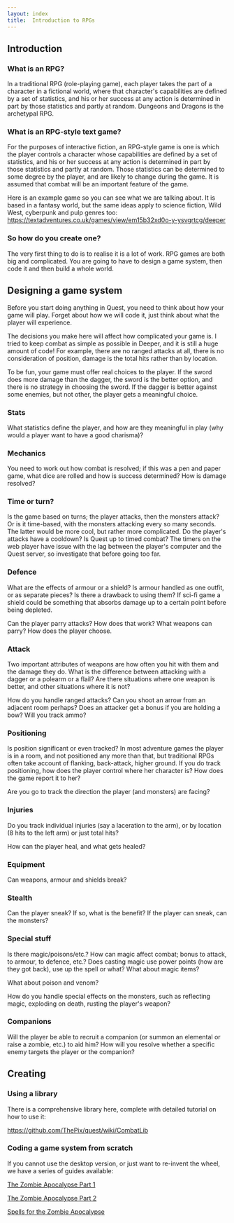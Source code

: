 ```yaml
---
layout: index
title:  Introduction to RPGs
---
```



Introduction
------------

### What is an RPG?

In a traditional RPG (role-playing game), each player takes the part of a character in a fictional world, where that character's capabilities are defined by a set of statistics, and his or her success at any action is determined in part by those statistics and partly at random. Dungeons and Dragons is the archetypal RPG.


### What is an RPG-style text game?

For the purposes of interactive fiction, an RPG-style game is one is which the player controls a character whose capabilities are defined by a set of statistics, and his or her success at any action is determined in part by those statistics and partly at random. Those statistics can be determined to some degree by the player, and are likely to change during the game. It is assumed that combat will be an important feature of the game.

Here is an example game so you can see what we are talking about. It is based in a fantasy world, but the same ideas apply to science fiction, Wild West, cyberpunk and pulp genres too:
https://textadventures.co.uk/games/view/em15b32xd0o-y-ysvgrtcg/deeper


### So how do you create one?

The very first thing to do is to realise it is a lot of work. RPG games are both big and complicated. You are going to have to design a game system, then code it and then build a whole world.


Designing a game system
-----------------------

Before you start doing anything in Quest, you need to think about how your game will play. Forget about how we will code it, just think about what the player will experience.

The decisions you make here will affect how complicated your game is. I tried to keep combat as simple as possible in Deeper, and it is still a huge amount of code! For example, there are no ranged attacks at all, there is no consideration of position, damage is the total hits rather than by location.

To be fun, your game must offer real choices to the player. If the sword does more damage than the dagger, the sword is the better option, and there is no strategy in choosing the sword. If the dagger is better against some enemies, but not other, the player gets a meaningful choice.

### Stats

What statistics define the player, and how are they meaningful in play (why would a player want to have a good charisma)?

### Mechanics

You need to work out how combat is resolved; if this was a pen and paper game, what dice are rolled and how is success determined? How is damage resolved?

### Time or turn?

Is the game based on turns; the player attacks, then the monsters attack? Or is it time-based, with the monsters attacking every so many seconds. The latter would be more cool, but rather more complicated. Do the player's attacks have a cooldown? Is Quest up to timed combat? The timers on the web player have issue with the lag between the player's computer and the Quest server, so investigate that before going too far.

### Defence

What are the effects of armour or a shield?  Is armour handled as one outfit, or as separate pieces? Is there a drawback to using them? If sci-fi game a shield could be something that absorbs damage up to a certain point before being depleted.

Can the player parry attacks? How does that work? What weapons can parry? How does the player choose.

### Attack

Two important attributes of weapons are how often you hit with them and the damage they do. What is the difference between attacking with a dagger or a polearm or a flail? Are there situations where one weapon is better, and other situations where it is not?

How do you handle ranged attacks? Can you shoot an arrow from an adjacent room perhaps? Does an attacker get a bonus if you are holding a bow? Will you track ammo?

### Positioning

Is position significant or even tracked? In most adventure games the player is in a room, and not positioned any more than that, but traditional RPGs often take account of flanking, back-attack, higher ground. If you do track positioning, how does the player control where her character is? How does the game report it to her?

Are you go to track the direction the player (and monsters) are facing?

### Injuries

Do you track individual injuries (say a laceration to the arm), or by location (8 hits to the left arm) or just total hits?

How can the player heal, and what gets healed?

### Equipment

Can weapons, armour and shields break? 

### Stealth

Can the player sneak? If so, what is the benefit? If the player can sneak, can the monsters?

### Special stuff

Is there magic/poisons/etc.? How can magic affect combat; bonus to attack, to armour, to defence, etc.? Does casting magic use power points (how are they got back), use up the spell or what? What about magic items?

What about poison and venom?

How do you handle special effects on the monsters, such as reflecting magic, exploding on death, rusting the player's weapon?

### Companions

Will the player be able to recruit a companion (or summon an elemental or raise a zombie, etc.) to aid him? How will you resolve whether a specific enemy targets the player or the companion?



Creating
--------

### Using a library

There is a comprehensive library here, complete with detailed tutorial on how to use it:

https://github.com/ThePix/quest/wiki/CombatLib

### Coding a game system from scratch

If you cannot use the desktop version, or just want to re-invent the wheel, we have a series of guides available:

[The Zombie Apocalypse Part 1](zombie-apocalypse-1.html)

[The Zombie Apocalypse Part 2](zombie-apocalypse-2.html)

[Spells for the Zombie Apocalypse](zombie-apocalypse-spells.html)
